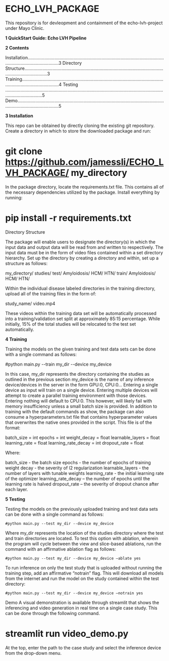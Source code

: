 # ECHO_LVH_PACKAGE
This repository is for devleopment and containment of the echo-lvh-project under Mayo Clinic.

**1 QuickStart Guide: Echo LVH Pipeline**

**2 Contents**

Installation.....................................................................................................................................................3
Directory Structure..............................................................................................................................................3
Training.........................................................................................................................................................4
Testing .........................................................................................................................................................5
Demo.............................................................................................................................................................5

**3 Installation**

This repo can be obtained by directly cloning the existing git repository. Create a directory in
which to store the downloaded package and run:

# git clone https://github.com/jamessli/ECHO_LVH_PACKAGE/ my_directory

In the package directory, locate the requirements.txt file. This contains all of the necessary
dependencies utilized by the package. Install everything by running:

# pip install -r requirements.txt

Directory Structure

The package will enable users to designate the directory(s) in which the input data and output data will be
read from and written to respectively. The input data must be in the form of video files contained within a
set directory hierarchy.
Set up the directory by creating a directory and within, set up a structure as follows:

my_directory/
  studies/
    test/
      Amyloidosis/
      HCM/
      HTN/
  train/
      Amyloidosis/
      HCM/
      HTN/
      
Within the individual disease labeled directories in the training directory, upload all of the training files in
the form of:

study_name/
  video.mp4

These videos within the training data set will be automatically processed into a training/validation set split
at approximately 85:15 percentage. While initially, 15% of the total studies will be relocated to the test set
automatically.

**4 Training**

Training the models on the given training and test data sets can be done with a single command as
follows:

  #python main.py --train my_dir --device my_device

In this case, my_dir represents the directory containing the studies as outlined in the previous section
my_device is the name of any inference device/devices in the server in the form GPU:0, CPU:0…
Entering a single device as input will train on a single device. Entering multiple devices will attempt to
create a parallel training environment with those devices. Entering nothing will default to CPU:0. This
however, will likely fail with memory insufficiency unless a small batch size is provided.
In addition to training with the default commands as show, the package can also consume a
hyperparameters.txt file that contains hyperparameter values that overwrites the native ones provided in
the script. This file is of the format:

batch_size = int
epochs = int
weight_decay = float
learnable_layers = float
learning_rate = float
learning_rate_decay = int
dropout_rate = float

Where:

batch_size - the batch size
epochs - the number of epochs of training
weight decay - the severity of l2 regularization
learnable_layers - the number of layers with tunable weights
learning_rate - the initial learning rate of the optimizer
learning_rate_decay – the number of epochs until the learning rate is halved
dropout_rate – the severity of dropout chance after each layer.

**5 Testing**

Testing the models on the previously uploaded training and test data sets can be done with a single command as follows:

	#python main.py --test my_dir --device my_device
  
Where my_dir represents the location of the studies directory where the test and train directories are located.
To test this option with ablation, wherein the program will cycle between the view and slice-based ablations, run the command with an affirmative ablation flag as follows:

	#python main.py --test my_dir --device my_device –ablate yes
  
To run inference on only the test study that is uploaded without running the training step, add an affirmative “notrain” flag. This will download all models from the internet and run the model on the study contained within the test directory:

	#python main.py --test my_dir --device my_device –notrain yes

Demo
A visual demonstration is available through streamlit that shows the inferencing and video generation in
real time on a single case study. This can be done through the following command.

  # streamlit run video_demo.py
  
At the top, enter the path to the case study and select the inference device from the drop-down menu.

